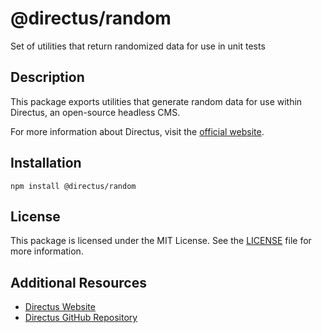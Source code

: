 # @directus/random

Set of utilities that return randomized data for use in unit tests

## Description

This package exports utilities that generate random data for use within Directus, an open-source headless CMS.

For more information about Directus, visit the [official website](https://directus.io).

## Installation

```shell
npm install @directus/random
```

## License

This package is licensed under the MIT License. See the [LICENSE](https://github.com/directus/directus/blob/main/packages/random/license) file for more information.

## Additional Resources

- [Directus Website](https://directus.io)
- [Directus GitHub Repository](https://github.com/directus/directus)